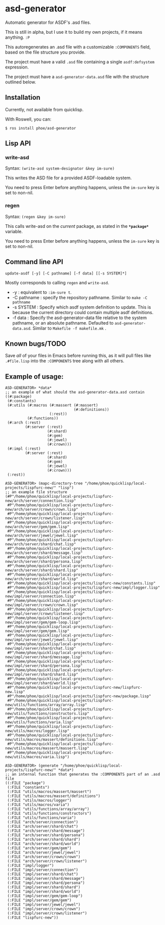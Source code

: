 # asd-generator
Automatic generator for ASDF's .asd files.

This is still in alpha, but I use it to build my own projects, if it means anything. `:P`


This autoregenerates an .asd file with a customizable `:COMPONENTS` field, based on the file structure you provide.

The project must have a valid `.asd` file containing a single `asdf:defsystem` expression.

The project must have a `asd-generator-data.asd` file with the structure outlined below.


## Installation

Currently, not available from quicklisp.

With Roswell, you can:

    $ ros install phoe/asd-generator

## Lisp API
### write-asd
Syntax: `(write-asd system-designator &key im-sure)`

This writes the ASD file for a provided ASDF-loadable system.

You need to press Enter before anything happens, unless the `im-sure` key is set to non-nil.

### regen
Syntax: `(regen &key im-sure)`

This calls write-asd on the *current* package, as stated in the **`*package*`** variable.

You need to press Enter before anything happens, unless the `im-sure` key is set to non-nil.

## Command line API

    update-asdf [-y] [-C pathname] [-f data] [[-s SYSTEM]*]

Mostly corresponds to calling `regen` and `write-asd`.

* -y : equivalent to `:im-sure t`.
* -C pathname : specify the repository pathname. Similar to `make -C pathname`
* -s SYSTEM : Specify which asdf system definition to update.
              This is because the current directory could contain multiple asdf definitions.
* -f data : Specify the asd-generator-data file relative to the system pathname,
              or an absolute pathname. Defaulted to `asd-generator-data.asd`.
              Similar to `Makefile -f makefile.mk` .

## Known bugs/TODO
Save *all* of your files in Emacs before running this, as it will pull files like `.#file.lisp` into the `:COMPONENTS` tree along with all others.

## Example of usage:

```common-lisp
ASD-GENERATOR> *data* 
;; an example of what should the asd-generator-data.asd contain
((#:package)
 (#:constants)
 (#:utils (#:macros (#:massert (#:massert)
                               (#:definitions))
                    (:rest))
          (#:functions))
 (#:arch (:rest)
         (#:server (:rest)
                   (#:shard)
                   (#:gem)
                   (#:jewel)
                   (#:crown)))
 (#:impl (:rest)
         (#:server (:rest)
                   (#:shard)
                   (#:gem)
                   (#:jewel)
                   (#:crown)))
 (:rest))

ASD-GENERATOR> (mapc-directory-tree "/home/phoe/quicklisp/local-projects/lispfurc-new/" "lisp")
;; an example file structure
(#P"/home/phoe/quicklisp/local-projects/lispfurc-new/arch/server/connection.lisp"
 #P"/home/phoe/quicklisp/local-projects/lispfurc-new/arch/server/crown/crown.lisp"
 #P"/home/phoe/quicklisp/local-projects/lispfurc-new/arch/server/crown/listener.lisp"
 #P"/home/phoe/quicklisp/local-projects/lispfurc-new/arch/server/gem/gem.lisp"
 #P"/home/phoe/quicklisp/local-projects/lispfurc-new/arch/server/jewel/jewel.lisp"
 #P"/home/phoe/quicklisp/local-projects/lispfurc-new/arch/server/shard/chat.lisp"
 #P"/home/phoe/quicklisp/local-projects/lispfurc-new/arch/server/shard/message.lisp"
 #P"/home/phoe/quicklisp/local-projects/lispfurc-new/arch/server/shard/persona.lisp"
 #P"/home/phoe/quicklisp/local-projects/lispfurc-new/arch/server/shard/shard.lisp"
 #P"/home/phoe/quicklisp/local-projects/lispfurc-new/arch/server/shard/world.lisp"
 #P"/home/phoe/quicklisp/local-projects/lispfurc-new/constants.lisp"
 #P"/home/phoe/quicklisp/local-projects/lispfurc-new/impl/logger.lisp"
 #P"/home/phoe/quicklisp/local-projects/lispfurc-new/impl/server/connection.lisp"
 #P"/home/phoe/quicklisp/local-projects/lispfurc-new/impl/server/crown/crown.lisp"
 #P"/home/phoe/quicklisp/local-projects/lispfurc-new/impl/server/crown/listener.lisp"
 #P"/home/phoe/quicklisp/local-projects/lispfurc-new/impl/server/gem/gem-loop.lisp"
 #P"/home/phoe/quicklisp/local-projects/lispfurc-new/impl/server/gem/gem.lisp"
 #P"/home/phoe/quicklisp/local-projects/lispfurc-new/impl/server/jewel/jewel.lisp"
 #P"/home/phoe/quicklisp/local-projects/lispfurc-new/impl/server/shard/chat.lisp"
 #P"/home/phoe/quicklisp/local-projects/lispfurc-new/impl/server/shard/message.lisp"
 #P"/home/phoe/quicklisp/local-projects/lispfurc-new/impl/server/shard/persona.lisp"
 #P"/home/phoe/quicklisp/local-projects/lispfurc-new/impl/server/shard/shard.lisp"
 #P"/home/phoe/quicklisp/local-projects/lispfurc-new/impl/server/shard/world.lisp"
 #P"/home/phoe/quicklisp/local-projects/lispfurc-new/lispfurc-new.lisp"
 #P"/home/phoe/quicklisp/local-projects/lispfurc-new/package.lisp"
 #P"/home/phoe/quicklisp/local-projects/lispfurc-new/utils/functions/array/array.lisp"
 #P"/home/phoe/quicklisp/local-projects/lispfurc-new/utils/functions/constructors.lisp"
 #P"/home/phoe/quicklisp/local-projects/lispfurc-new/utils/functions/varia.lisp"
 #P"/home/phoe/quicklisp/local-projects/lispfurc-new/utils/macros/logger.lisp"
 #P"/home/phoe/quicklisp/local-projects/lispfurc-new/utils/macros/massert/definitions.lisp"
 #P"/home/phoe/quicklisp/local-projects/lispfurc-new/utils/macros/massert/massert.lisp"
 #P"/home/phoe/quicklisp/local-projects/lispfurc-new/utils/macros/varia.lisp")

ASD-GENERATOR> (generate "/home/phoe/quicklisp/local-projects/lispfurc-new/" *data*)
;; an internal function that generates the :COMPONENTS part of an .asd file
((:FILE "package")
 (:FILE "constants")
 (:FILE "utils/macros/massert/massert")
 (:FILE "utils/macros/massert/definitions")
 (:FILE "utils/macros/logger")
 (:FILE "utils/macros/varia")
 (:FILE "utils/functions/array/array")
 (:FILE "utils/functions/constructors")
 (:FILE "utils/functions/varia")
 (:FILE "arch/server/connection")
 (:FILE "arch/server/shard/chat")
 (:FILE "arch/server/shard/message")
 (:FILE "arch/server/shard/persona")
 (:FILE "arch/server/shard/shard")
 (:FILE "arch/server/shard/world")
 (:FILE "arch/server/gem/gem")
 (:FILE "arch/server/jewel/jewel")
 (:FILE "arch/server/crown/crown")
 (:FILE "arch/server/crown/listener")
 (:FILE "impl/logger")
 (:FILE "impl/server/connection")
 (:FILE "impl/server/shard/chat")
 (:FILE "impl/server/shard/message")
 (:FILE "impl/server/shard/persona")
 (:FILE "impl/server/shard/shard")
 (:FILE "impl/server/shard/world")
 (:FILE "impl/server/gem/gem-loop")
 (:FILE "impl/server/gem/gem")
 (:FILE "impl/server/jewel/jewel")
 (:FILE "impl/server/crown/crown")
 (:FILE "impl/server/crown/listener")
 (:FILE "lispfurc-new"))
```
